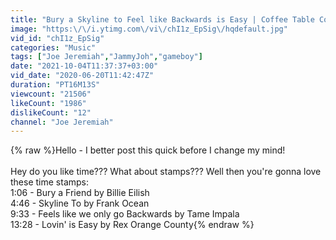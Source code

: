 ```yaml
---
title: "Bury a Skyline to Feel like Backwards is Easy | Coffee Table Concert"
image: "https:\/\/i.ytimg.com\/vi\/chI1z_EpSig\/hqdefault.jpg"
vid_id: "chI1z_EpSig"
categories: "Music"
tags: ["Joe Jeremiah","JammyJoh","gameboy"]
date: "2021-10-04T11:37:37+03:00"
vid_date: "2020-06-20T11:42:47Z"
duration: "PT16M13S"
viewcount: "21506"
likeCount: "1986"
dislikeCount: "12"
channel: "Joe Jeremiah"
---
```

{% raw %}Hello - I better post this quick before I change my mind!<br /><br />Hey do you like time??? What about stamps??? Well then you're gonna love these time stamps:<br />1:06 - Bury a Friend by Billie Eilish<br />4:46 - Skyline To by Frank Ocean<br />9:33 - Feels like we only go Backwards by Tame Impala<br />13:28 - Lovin' is Easy by Rex Orange County{% endraw %}

